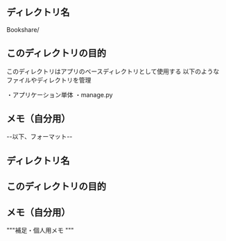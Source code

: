## ディレクトリ名
Bookshare/

## このディレクトリの目的
このディレクトリはアプリのベースディレクトリとして使用する
以下のようなファイルやディレクトリを管理

・アプリケーション単体
・manage.py

## メモ（自分用）

--以下、フォーマット--

## ディレクトリ名

## このディレクトリの目的

## メモ（自分用）

"""補足・個人用メモ
"""